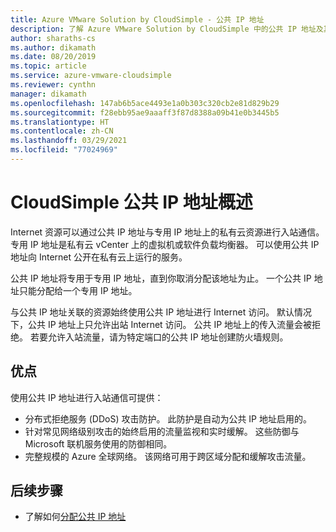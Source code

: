 ```yaml
---
title: Azure VMware Solution by CloudSimple - 公共 IP 地址
description: 了解 Azure VMware Solution by CloudSimple 中的公共 IP 地址及其好处
author: sharaths-cs
ms.author: dikamath
ms.date: 08/20/2019
ms.topic: article
ms.service: azure-vmware-cloudsimple
ms.reviewer: cynthn
manager: dikamath
ms.openlocfilehash: 147ab6b5ace4493e1a0b303c320cb2e81d829b29
ms.sourcegitcommit: f28ebb95ae9aaaff3f87d8388a09b41e0b3445b5
ms.translationtype: HT
ms.contentlocale: zh-CN
ms.lasthandoff: 03/29/2021
ms.locfileid: "77024969"
---
```

# <a name="cloudsimple-public-ip-address-overview"></a>CloudSimple 公共 IP 地址概述

Internet 资源可以通过公共 IP 地址与专用 IP 地址上的私有云资源进行入站通信。 专用 IP 地址是私有云 vCenter 上的虚拟机或软件负载均衡器。 可以使用公共 IP 地址向 Internet 公开在私有云上运行的服务。

公共 IP 地址将专用于专用 IP 地址，直到你取消分配该地址为止。 一个公共 IP 地址只能分配给一个专用 IP 地址。

与公共 IP 地址关联的资源始终使用公共 IP 地址进行 Internet 访问。 默认情况下，公共 IP 地址上只允许出站 Internet 访问。  公共 IP 地址上的传入流量会被拒绝。  若要允许入站流量，请为特定端口的公共 IP 地址创建防火墙规则。

## <a name="benefits"></a>优点

使用公共 IP 地址进行入站通信可提供：

* 分布式拒绝服务 (DDoS) 攻击防护。 此防护是自动为公共 IP 地址启用的。
* 针对常见网络级别攻击的始终启用的流量监视和实时缓解。 这些防御与 Microsoft 联机服务使用的防御相同。
* 完整规模的 Azure 全球网络。 该网络可用于跨区域分配和缓解攻击流量。  

## <a name="next-steps"></a>后续步骤

* 了解如何[分配公共 IP 地址](public-ips.md)